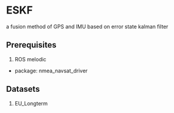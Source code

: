 # ESKF
a fusion method of GPS and IMU based on error state kalman filter

## Prerequisites
1. ROS melodic
  - package: nmea_navsat_driver

## Datasets
1. EU_Longterm

